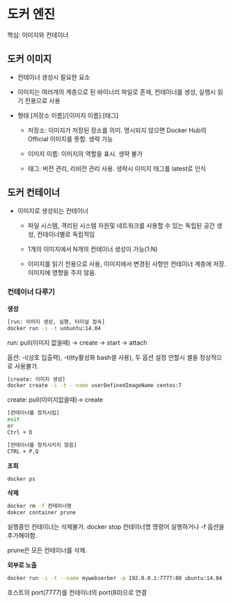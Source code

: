 # 도커 엔진

핵심: 이미지와 컨테이너

## 도커 이미지

- 컨테이너 생성시 필요한 요소

- 이미지는 여러개의 계층으로 된 바이너리 파일로 존재, 컨테이너를 생성, 실행시 읽기 전용으로 사용

- 형태 [저장소 이름]/[이미지 이름]:[태그]

  - 저장소: 이미지가 저장된 장소를 의미. 명시되지 않으면 Docker Hub의 Official 이미지를 뜻함. 생략 가능

  - 이미지 이름: 이미지의 역할을 표시. 생략 불가

  - 태그: 버전 관리, 리비전 관리 사용. 생략시 이미지 태그를 latest로 인식

## 도커 컨테이너

- 이미지로 생성되는 컨테이너

  - 파일 시스템, 격리된 시스템 자원및 네트워크를 사용할 수 있는 독립된 공간 생성, 컨테이너별로 독립적임

  - 1개의 이미지에서 N개의 컨테이너 생성이 가능(1:N)

  - 이미지를 읽기 전용으로 사용, 이미지에서 변경된 사항만 컨테이너 계층에 저장. 이미지에 영향을 주지 않음.

### 컨테이너 다루기

**생성**

```bash
[run: 이미지 생성, 실행, 터미널 접속]
docker run -i -t unbuntu:14.04
```

run: pull(이미지 없을때) -> create -> start -> attach

옵션: -i(상호 입출력), -t(tty활성화 bash셀 사용), 두 옵션 설정 안할시 셸을 정상적으로 사용불가.

```bash
[create: 이미지 생성]
docker create -i -t --name userDefinedImageName centos:7
```

create: pull(이미지없을때)-> create

```bash
[컨테이너를 정지시킴]
exit
or
Ctrl + D

[컨테이너를 정지시키지 않음]
CTRL + P,Q
```

**조회**

```bash
docker ps
```

**삭제**

```bash
docker rm -f 컨테이너명
dokcer container prune
```

실행중인 컨테이너는 삭제불가. docker stop 컨테이너명 명령어 실행하거나 -f 옵션을 추가해야함.

prune은 모든 컨테이너를 삭제.

**외부로 노출**

```bash
docker run -i -t --name mywebserber -p 192.0.0.1:7777:80 ubuntu:14.04
```

호스트의 port(7777)를 컨테이너의 port(80)으로 연결
